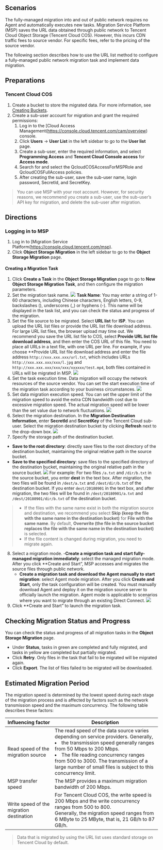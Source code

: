 ## Scenarios
The fully-managed migration into and out of public network requires no Agent and automatically executes new tasks. Migration Service Platform (MSP) saves the URL data obtained through public network to Tencent Cloud Object Storage (Tencent Cloud COS). However, this incurs CDN traffic fees to source vendor. For specific fees, refer to the pricing of the source vendor.

The following section describes how to use the URL list method to configure a fully-managed public network migration task and implement data migration.


## Preparations
### Tencent Cloud COS
1. Create a bucket to store the migrated data. For more information, see [Creating Buckets](https://intl.cloud.tencent.com/document/product/436/13309).
2. Create a sub-user account for migration and grant the required permissions:
	1. Log in to the [Cloud Access Management(https://console.cloud.tencent.com/cam/overview) console.
	2. Click **Users** -> **User List** in the left sidebar to go to the **User list** page.
	3. Create a sub-user, enter the required information, and select **Programming Access** and **Tencent Cloud Console access** for **Access mode**.
	4. Search for and select the QcloudCOSAccessForMSPRole and QcloudCOSFullAccess policies.
	5. After creating the sub-user, save the sub-user name, login password, SecretId, and SecretKey.

	
>You can use MSP with your root account. However, for security reasons, we recommend you create a sub-user, use the sub-user’s API key for migration, and delete the sub-user after migration.


## Directions
### Logging in to MSP
1. Log in to [Migration Service Platform(https://console.cloud.tencent.com/msp).
2. Click **Object Storage Migration** in the left sidebar to go to the **Object Storage Migration** page.


#### Creating a Migration Task
1. Click **Create a Task** in the **Object Storage Migration** page to go to **New Object Storage Migration Task**, and then configure the migration parameters.
2. Set the migration task name.
![](https://main.qcloudimg.com/raw/a36817cf62b78c1ad94b2b6acde3908e.png)
**Task Name**: You may enter a string of 1-60 characters, including Chinese characters, English letters, 0-9, backslashes (\), underscores (_) or hyphens (-). This name will be displayed in the task list, and you can check the status and progress of the migration.
3. Set the file source to be migrated.
Select **URL list** for **ISP**. You can upload the URL list files or provide the URL list file download address. For large URL list files, the browser upload may time out. We recommend you save the URL list file to COS, select **Provide URL list file download address**, and then enter the COS URL of this file. You need to place all URLs in a text file, with one URL per line.
For example, if you choose **Provide URL list file download address and enter the file address `http://xxx.xxx.xxx/url.txt`, which includes URLs `http://xxx.xxx.xxx/xxx/l.jpg` and `http://xxx.xxx.xxx/xxx/xxx/xxxxxx/test.mp4`, both files contained in URLs will be migrated in MSP.
![](https://main.qcloudimg.com/raw/a8dc0fe937ee2337420b153db8d17bfd.png)
4. Set the task execution time.
Data migration will occupy the network resources of the source vendor. You can set the start execution time of the migration task according to your business circumstances.
![](https://main.qcloudimg.com/raw/cd38b9e671e6598c5ae84e981608db9e.png)
5. Set data migration execution speed.
You can set the upper limit of the migration speed to avoid the extra CDN bandwidth cost due to excessive migration speed. The actual migration speed will be lower than the set value due to network fluctuations.
![](https://main.qcloudimg.com/raw/affc515ddbc364e60c19a4bcdfa4ab60.png)
6. Select the migration destination.
 In the **Migration Destination Information**, enter **SecretId** and **SecretKey** of the Tencent Cloud sub-user. Select the migration destination bucket by clicking **Refresh** next to the drop-down box.
![](https://main.qcloudimg.com/raw/2e0b4123df4762c9f99e82a6ba7c67c2.png)
7. Specify the storage path of the destination bucket.
 - **Save to the root directory**: directly save files to the root directory of the destination bucket, maintaining the original relative path in the source bucket.
 - **Save to the specified directory**: save files to the specified directory of the destination bucket, maintaining the original relative path in the source bucket.
![](https://main.qcloudimg.com/raw/509ef22e079ee007a1f1a3ec29da7c86.png)
For example:
For two files `/a.txt` and `/dir/b.txt` in the source bucket, you enter **dest** in the text box. After migration, the two files will be found in `/dest/a.txt` and `/dest/dir/b.txt` of the destination bucket.
If you enter `dest/20180901` in the text box, and after migration, the two files will be found in `/dest/20180901/a.txt` and `/dest/20180901/dir/b.txt` of the destination bucket.
>
>- If the files with the same name exist in both the migration source and destination, we recommend you select **Skip (keep the file with the same name in the destination bucket)** for **File with the same name**. By default, **Overwrite (the file in the source bucket replaces the file with the same name in the destination bucket)** is selected.
>- If the file content is changed during migration, you need to migrate again.
8. Select a migration mode.
	-**Create a migration task and start fully-managed migration immediately**: select the managed migration mode. After you click **Create and Start”, MSP accesses and migrates the source files through public network.
	- **Create a migration task and download the Agent manually to start migration**: select Agent mode migration. After you click **Create and Start**, only the task configuration will be created. You must manually download Agent and deploy it on the migration source server to officially launch the migration. Agent mode is applicable to scenarios where you want to migrate through an existing Direct Connect.
![](https://main.qcloudimg.com/raw/e85e26eab8ff54c2512dcf9e75c0d35b.png)
9. Click **Create and Start” to launch the migration task.

## Checking Migration Status and Progress
You can check the status and progress of all migration tasks in the **Object Storage Migration** page.
- Under **Status**, tasks in green are completed and fully migrated, and tasks in yellow are completed but partially migrated.
- Click **Retry**. Only files in the task that fail to be migrated will be migrated again.
- Click **Export**. The list of files failed to be migrated will be downloaded.

## Estimated Migration Period
The migration speed is determined by the lowest speed during each stage of the migration process and is affected by factors such as the network transmission speed and the maximum concurrency. The following table describes these factors:


| Influencing factor | Description |
| ---------------------- | ------------------------------------------------------------ |
| Read speed of the migration source | The read speed of the data source varies depending on service providers. Generally, <br><li>the transmission speed generally ranges from 50 Mbps to 200 Mbps.<br><li>The file reading concurrency ranges from 500 to 3000. The transmission of a large number of small files is subject to this concurrency limit. |
| MSP transfer speed | The MSP provides a maximum migration bandwidth of 200 Mbps. |
| Write speed of the migration destination | For Tencent Cloud COS, the write speed is 200 Mbps and the write concurrency ranges from 500 to 800.<br>Generally, the migration speed ranges from 6 MByte to 25 MByte, that is, 21 GB/h to 87 GB/h. |

>Data that is migrated by using the URL list uses standard storage on Tencent Cloud by default.
